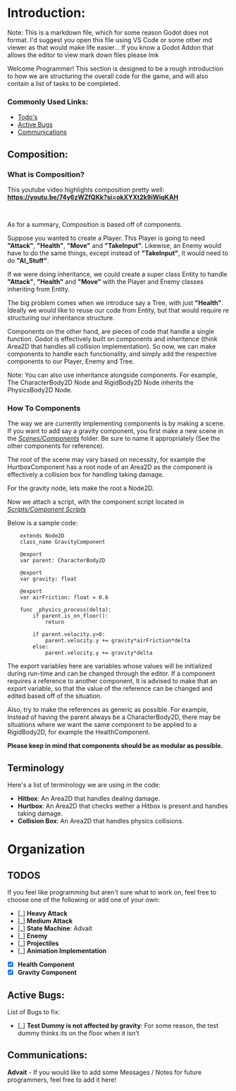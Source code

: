 # Introduction:

Note: This is a markdown file, which for some reason Godot does not format. I'd suggest you open this file using VS Code or some other md viewer as that would make life easier...
If you know a Godot Addon that allows the editor to view mark down files please lmk

Welcome Programmer! This section is designed to be a rough introduction to how we are structuring the overall code for the game, and will also contain a list of tasks to be completed.

### Commonly Used Links:

- [Todo's](#todos)
- [Active Bugs](#active-bugs)
- [Communications](#communications)

## Composition:

### What is Composition?

This youtube video highlights composition pretty well: <br>
<strong>https://youtu.be/74y6zWZfQKk?si=okXYXt2k9iWiqKAH</strong>

<br>

As for a summary, Composition is based off of components.

Suppose you wanted to create a Player. This Player is going to need <b>"Attack"</b>, <b>"Health"</b>, <b>"Move"</b> and <b>"TakeInput"</b>. Likewise, an Enemy would have to do the same things, except instead of <b>"TakeInput"</b>, it would need to do <b>"AI_Stuff"</b>.

If we were doing inheritance, we could create a super class Entity to handle <b>"Attack"</b>, <b>"Health"</b> and <b>"Move"</b> with the Player and Enemy classes inheriting from Entity.

The big problem comes when we introduce say a Tree, with just <b>"Health"</b>. Ideally we would like to reuse our code from Entity, but that would require re structuring our inheritance structure.

Components on the other hand, are pieces of code that handle a single function. Godot is effectively built on components and inheritence (think Area2D that handles all collision implementation). So now, we can make components to handle each functionality, and simply add the respective components to our Player, Enemy and Tree.

Note: You can also use inheritance alongside components. For example, The CharacterBody2D Node and RigidBody2D Node inherits the PhysicsBody2D Node.

### How To Components

The way we are currently implementing components is by making a scene. If you want to add say a gravity component, you first make a new scene in the <u><i>Scenes/Components</i></u> folder. Be sure to name it appropriately (See the other components for reference).

The root of the scene may vary based on necessity, for example the HurtboxComponent has a root node of an Area2D as the component is effectively a collision box for handling taking damage.

For the gravity node, lets make the root a Node2D.

Now we attach a script, with the component script located in <u><i>Scripts/Component Scripts</i></u>

Below is a sample code:

```gdscript
	extends Node2D
	class_name GravityComponent

	@export
	var parent: CharacterBody2D

	@export
	var gravity: float

	@export
	var airFriction: float = 0.6

	func _physics_process(delta):
		if parent.is_on_floor():
			return

		if parent.velocity.y>0:
			parent.velocity.y += gravity*airFriction*delta
		else:
			parent.velocity.y += gravity*delta
```

The export variables here are variables whose values will be initialized during run-time and can be changed through the editor. If a component requires a reference to another component, It is advised to make that an export variable, so that the value of the reference can be changed and edited based off of the situation.

Also, try to make the references as generic as possible. For example, Instead of having the parent always be a CharacterBody2D, there may be situations where we want the same component to be applied to a RigidBody2D, for example the HealthComponent.

<b>Please keep in mind that components should be as modular as possible.</b>

## Terminology

Here's a list of terminology we are using in the code:

- <b>Hitbox</b>: An Area2D that handles dealing damage.
- <b>Hurtbox</b>: An Area2D that checks wether a Hitbox is present and handles taking damage.
- <b>Collision Box</b>: An Area2D that handles physics collisions.

# Organization

## TODOS

If you feel like programming but aren't sure what to work on, feel free to choose one of the following or add one of your own:

- [_] <b>Heavy Attack</b>
- [_] <b>Medium Attack</b>
- [_] <b>State Machine</b>: Advait
- [_] <b>Enemy</b>
- [_] <b>Projectiles</b>
- [_] <b>Animation Implementation</b>
- [X] <b>Health Component</b>
- [X] <b>Gravity Component</b>

## Active Bugs:

List of Bugs to fix:

- [_] <b>Test Dummy is not affected by gravity</b>: For some reason, the test dummy thinks its on the floor when it isn't

## Communications:

<b>Advait</b> - If you would like to add some Messages / Notes for future programmers, feel free to add it here!
